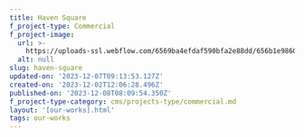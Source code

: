 ```yaml
---
title: Haven Square
f_project-type: Commercial
f_project-image:
  url: >-
    https://uploads-ssl.webflow.com/6569ba4efdaf590bfa2e88dd/656b1e986020bcf60dfd7999_Rectangle%2018%20(5).png
  alt: null
slug: haven-square
updated-on: '2023-12-07T09:13:53.127Z'
created-on: '2023-12-02T12:06:28.496Z'
published-on: '2023-12-08T08:09:54.350Z'
f_project-type-category: cms/projects-type/commercial.md
layout: '[our-works].html'
tags: our-works
---
```



